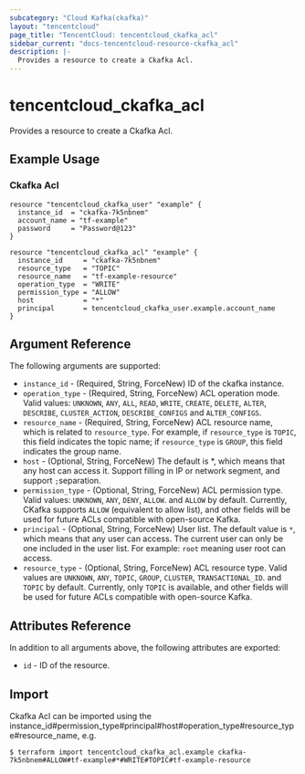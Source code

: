 ```yaml
---
subcategory: "Cloud Kafka(ckafka)"
layout: "tencentcloud"
page_title: "TencentCloud: tencentcloud_ckafka_acl"
sidebar_current: "docs-tencentcloud-resource-ckafka_acl"
description: |-
  Provides a resource to create a Ckafka Acl.
---
```


# tencentcloud_ckafka_acl

Provides a resource to create a Ckafka Acl.

## Example Usage

### Ckafka Acl

```hcl
resource "tencentcloud_ckafka_user" "example" {
  instance_id  = "ckafka-7k5nbnem"
  account_name = "tf-example"
  password     = "Password@123"
}

resource "tencentcloud_ckafka_acl" "example" {
  instance_id     = "ckafka-7k5nbnem"
  resource_type   = "TOPIC"
  resource_name   = "tf-example-resource"
  operation_type  = "WRITE"
  permission_type = "ALLOW"
  host            = "*"
  principal       = tencentcloud_ckafka_user.example.account_name
}
```

## Argument Reference

The following arguments are supported:

* `instance_id` - (Required, String, ForceNew) ID of the ckafka instance.
* `operation_type` - (Required, String, ForceNew) ACL operation mode. Valid values: `UNKNOWN`, `ANY`, `ALL`, `READ`, `WRITE`, `CREATE`, `DELETE`, `ALTER`, `DESCRIBE`, `CLUSTER_ACTION`, `DESCRIBE_CONFIGS` and `ALTER_CONFIGS`.
* `resource_name` - (Required, String, ForceNew) ACL resource name, which is related to `resource_type`. For example, if `resource_type` is `TOPIC`, this field indicates the topic name; if `resource_type` is `GROUP`, this field indicates the group name.
* `host` - (Optional, String, ForceNew) The default is *, which means that any host can access it. Support filling in IP or network segment, and support `;`separation.
* `permission_type` - (Optional, String, ForceNew) ACL permission type. Valid values: `UNKNOWN`, `ANY`, `DENY`, `ALLOW`. and `ALLOW` by default. Currently, CKafka supports `ALLOW` (equivalent to allow list), and other fields will be used for future ACLs compatible with open-source Kafka.
* `principal` - (Optional, String, ForceNew) User list. The default value is `*`, which means that any user can access. The current user can only be one included in the user list. For example: `root` meaning user root can access.
* `resource_type` - (Optional, String, ForceNew) ACL resource type. Valid values are `UNKNOWN`, `ANY`, `TOPIC`, `GROUP`, `CLUSTER`, `TRANSACTIONAL_ID`. and `TOPIC` by default. Currently, only `TOPIC` is available, and other fields will be used for future ACLs compatible with open-source Kafka.

## Attributes Reference

In addition to all arguments above, the following attributes are exported:

* `id` - ID of the resource.




## Import

Ckafka Acl can be imported using the instance_id#permission_type#principal#host#operation_type#resource_type#resource_name, e.g.

```
$ terraform import tencentcloud_ckafka_acl.example ckafka-7k5nbnem#ALLOW#tf-example#*#WRITE#TOPIC#tf-example-resource
```

